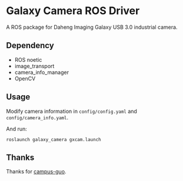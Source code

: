 # Galaxy Camera ROS Driver

A ROS package for Daheng Imaging Galaxy USB 3.0 industrial camera.

## Dependency

- ROS noetic
- image_transport
- camera_info_manager
- OpenCV

## Usage

Modify camera information in `config/config.yaml` and `config/camera_info.yaml`.

And run:

```
roslaunch galaxy_camera gxcam.launch
```

## Thanks

Thanks for [campus-guo](https://github.com/campus-guo).